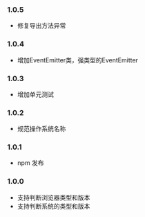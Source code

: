 


### 1.0.5
  * 修复导出方法异常

### 1.0.4
  * 增加EventEmitter类，强类型的EventEmitter

### 1.0.3
  * 增加单元测试

### 1.0.2
  * 规范操作系统名称

### 1.0.1
  * npm 发布

### 1.0.0
  * 支持判断浏览器类型和版本
  * 支持判断系统的类型和版本


  


